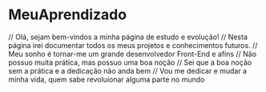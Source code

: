 # MeuAprendizado

// Olá, sejam bem-vindos a minha página de estudo e evolução!
// Nesta página irei documentar todos os meus projetos e conhecimentos futuros.
// Meu sonho é tornar-me um grande desenvolvedor Front-End e afins
// Não possuo muita prática, mas possuo uma boa noção
// Sei que a boa noção sem a prática e a dedicação não anda bem
// Vou me dedicar e mudar a minha vida, quem sabe revoluionar alguma parte no mundo
